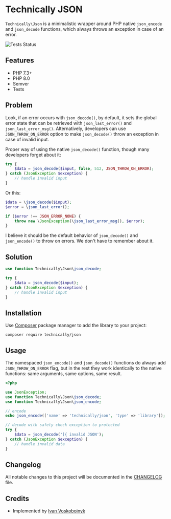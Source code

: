 # Technically JSON

`Technically\Json` is a minimalistic wrapper around PHP native `json_encode` and `json_decode` functions,
which always throws an exception in case of an error. 

![Tests Status][badge]

## Features

- PHP 7.3+
- PHP 8.0
- Semver
- Tests

## Problem

Look, if an error occurs with `json_decode()`, by default, it sets the global error state
that can be retrieved with `json_last_error()` and `json_last_error_msg()`. 
Alternatively, developers can use `JSON_THROW_ON_ERROR` option to make `json_decode()` throw
an exception in case of invalid input.

Proper way of using the native `json_decode()` function, though many developers forget about it:

```php
try {
    $data = json_decode($input, false, 512, JSON_THROW_ON_ERROR);
} catch (JsonException $exception) {
    // handle invalid input
}
```

Or this:

```php
$data = \json_decode($input);
$error = \json_last_error();

if ($error !== JSON_ERROR_NONE) {
    throw new \JsonException(\json_last_error_msg(), $error);
}
```

I believe it should be the default behavior of `json_decode()` and `json_encode()` to throw on errors. 
We don't have to remember about it.

## Solution

```php
use function Technically\Json\json_decode;

try {
    $data = json_decode($input);
} catch (JsonException $exception) {
    // handle invalid input
}
```

## Installation

Use [Composer][getcomposer] package manager to add the library to your project:

```
composer require technically/json
```


## Usage

The namespaced `json_encode()` and `json_decode()` functions do always add `JSON_THROW_ON_ERROR` flag,
but in the rest they work identically to the native functions: same arguments, same options, same result. 

```php
<?php

use JsonException;
use function Technically\Json\json_decode;
use function Technically\Json\json_encode;

// encode
echo json_encode(['name' => 'technically/json', 'type' => 'library']);

// decode with safety check exception to protected
try {
    $data = json_decode('[{ invalid JSON');
} catch (JsonException $exception) {
    // handle invalid data
}
```


## Changelog

All notable changes to this project will be documented in the [CHANGELOG](./CHANGELOG.md) file.


## Credits

- Implemented by [Ivan Voskoboinyk][author]


[getcomposer]: https://getcomposer.org/
[author]: https://github.com/e1himself?utm_source=web&utm_medium=github&utm_campaign=technically/json
[badge]: https://github.com/technically-php/json/actions/workflows/test.yml/badge.svg
